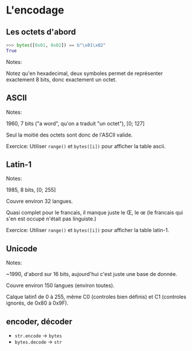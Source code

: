 # L'encodage

## Les octets d'abord

```python
>>> bytes([0x01, 0x02]) == b"\x01\x02"
True
```

Notes:

Notez qu'en hexadecimal, deux symboles permet de représenter
exactement 8 bits, donc exactement un octet.


## ASCII

Notes:

1960, 7 bits ("a word", qu'on a traduit "un octet"), [0; 127]

Seul la moitié des octets sont donc de l'ASCII valide.

Exercice: Utiliser `range()` et `bytes([i])` pour afficher la table ascii.


## Latin-1

Notes:

1985, 8 bits, [0; 255]

Couvre environ 32 langues.

Quasi complet pour le francais, il manque juste le Œ, le œ (le
francais qui s'en est occupé n'était pas linguiste.)


Exercice: Utiliser `range()` et `bytes([i])` pour afficher la table latin-1.


## Unicode

Notes:

~1990, d'abord sur 16 bits, aujourd'hui c'est juste une base de donnée.

Couvre environ 150 langues (environ toutes).

Calque latin1 de 0 à 255, même C0 (controles bien définis) et C1 (controles
ignorés, de 0x80 à 0x9F).


## encoder, décoder

- `str.encode` → `bytes`
- `bytes.decode` → `str`
